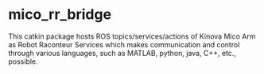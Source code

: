 mico_rr_bridge
====================

This catkin package hosts ROS topics/services/actions of Kinova Mico Arm as Robot Raconteur Services which makes communication and control through various languages, such as MATLAB, python, java, C++, etc., possible. 
